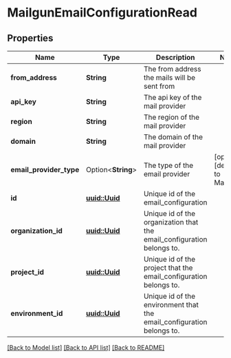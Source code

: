 # MailgunEmailConfigurationRead

## Properties

Name | Type | Description | Notes
------------ | ------------- | ------------- | -------------
**from_address** | **String** | The from address the mails will be sent from | 
**api_key** | **String** | The api key of the mail provider | 
**region** | **String** | The region of the mail provider | 
**domain** | **String** | The domain of the mail provider | 
**email_provider_type** | Option<**String**> | The type of the email provider | [optional][default to Mailgun]
**id** | [**uuid::Uuid**](uuid::Uuid.md) | Unique id of the email_configuration | 
**organization_id** | [**uuid::Uuid**](uuid::Uuid.md) | Unique id of the organization that the email_configuration belongs to. | 
**project_id** | [**uuid::Uuid**](uuid::Uuid.md) | Unique id of the project that the email_configuration belongs to. | 
**environment_id** | [**uuid::Uuid**](uuid::Uuid.md) | Unique id of the environment that the email_configuration belongs to. | 

[[Back to Model list]](../README.md#documentation-for-models) [[Back to API list]](../README.md#documentation-for-api-endpoints) [[Back to README]](../README.md)


